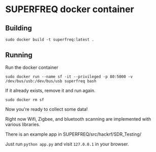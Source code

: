 # SUPERFREQ docker container

## Building 

    sudo docker build -t superfreq:latest .

## Running
    
Run the docker container

    sudo docker run --name sf -it --privileged -p 80:5000 -v /dev/bus/usb:/dev/bus/usb superfreq bash

If it already exists, remove it and run again.

    sudo docker rm sf

Now you're ready to collect some data!

Right now Wifi, Zigbee, and bluetooth scanning are implemented with various libraries.

There is an example app in SUPERFREQ/src/hackrf/SDR_Testing/

Just run `python app.py` and visit `127.0.0.1` in your browser.
